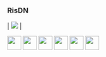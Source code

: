 ### RisDN


| ![](https://github-readme-stats.vercel.app/api/top-langs/?username=RisDN&theme=tokyonight) |

<p>
<img width ='32px' src='https://raw.githubusercontent.com/rahulbanerjee26/githubAboutMeGenerator/main/icons/html.svg'> 
<img width ='32px' src='https://raw.githubusercontent.com/rahulbanerjee26/githubAboutMeGenerator/main/icons/css.svg'>
<img width ='32px' src='https://raw.githubusercontent.com/rahulbanerjee26/githubAboutMeGenerator/main/icons/javascript.svg'>
<img width ='32px' src='https://raw.githubusercontent.com/rahulbanerjee26/githubAboutMeGenerator/main/icons/python.svg'>
<img width ='32px' src='https://raw.githubusercontent.com/rahulbanerjee26/githubAboutMeGenerator/main/icons/cpp.svg'> 
<img width ='32px' src='https://raw.githubusercontent.com/rahulbanerjee26/githubAboutMeGenerator/main/icons/csharp.svg'>
</p>
